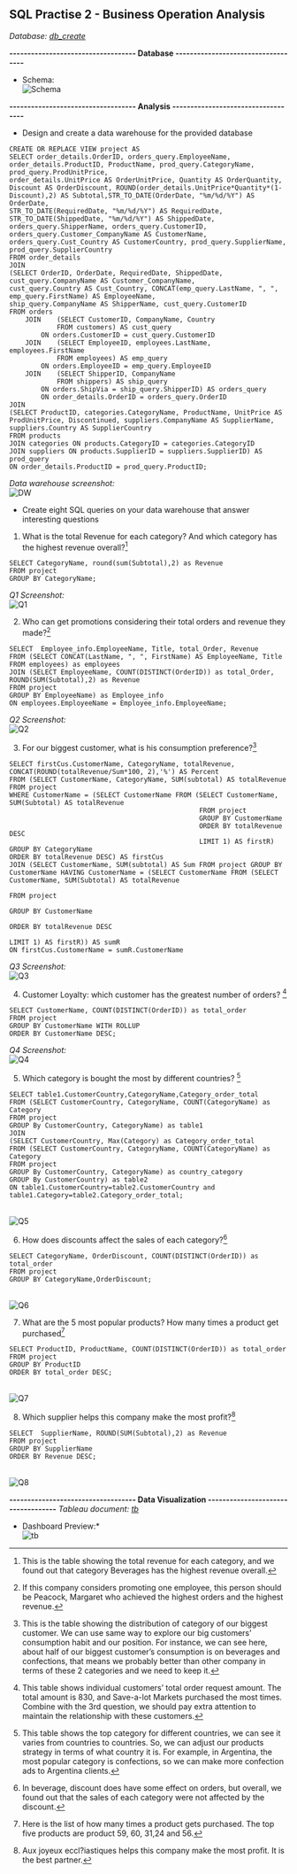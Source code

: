 ## SQL Practise 2 - Business Operation Analysis

*Database:	[db_create](https://github.com/HTean/Analysis/blob/main/Data2/Database%20Creation.md)*

**----------------------------------- Database -----------------------------------**
- Schema:
<br />![Schema](Data2/schema.png)

**----------------------------------- Analysis -----------------------------------**
- Design and create a data warehouse for the provided database
```
CREATE OR REPLACE VIEW project AS
SELECT order_details.OrderID, orders_query.EmployeeName, order_details.ProductID, ProductName, prod_query.CategoryName, prod_query.ProdUnitPrice, 
order_details.UnitPrice AS OrderUnitPrice, Quantity AS OrderQuantity, Discount AS OrderDiscount, ROUND(order_details.UnitPrice*Quantity*(1-Discount),2) AS Subtotal,STR_TO_DATE(OrderDate, "%m/%d/%Y") AS OrderDate, 
STR_TO_DATE(RequiredDate, "%m/%d/%Y") AS RequiredDate, STR_TO_DATE(ShippedDate, "%m/%d/%Y") AS ShippedDate, orders_query.ShipperName, orders_query.CustomerID, orders_query.Customer_CompanyName AS CustomerName, 
orders_query.Cust_Country AS CustomerCountry, prod_query.SupplierName, prod_query.SupplierCountry
FROM order_details
JOIN 
(SELECT OrderID, OrderDate, RequiredDate, ShippedDate, cust_query.CompanyName AS Customer_CompanyName, 
cust_query.Country AS Cust_Country, CONCAT(emp_query.LastName, ", ", emp_query.FirstName) AS EmployeeName,
ship_query.CompanyName AS ShipperName, cust_query.CustomerID
FROM orders
	JOIN 	(SELECT CustomerID, CompanyName, Country
			FROM customers) AS cust_query
		ON orders.CustomerID = cust_query.CustomerID
	JOIN 	(SELECT EmployeeID, employees.LastName, employees.FirstName
			FROM employees) AS emp_query
		ON orders.EmployeeID = emp_query.EmployeeID
 	JOIN 	(SELECT ShipperID, CompanyName
			FROM shippers) AS ship_query
		ON orders.ShipVia = ship_query.ShipperID) AS orders_query
        ON order_details.OrderID = orders_query.OrderID
JOIN 
(SELECT ProductID, categories.CategoryName, ProductName, UnitPrice AS ProdUnitPrice, Discontinued, suppliers.CompanyName AS SupplierName, suppliers.Country AS SupplierCountry
FROM products
JOIN categories ON products.CategoryID = categories.CategoryID
JOIN suppliers ON products.SupplierID = suppliers.SupplierID) AS prod_query
ON order_details.ProductID = prod_query.ProductID;
```
*Data warehouse screenshot:*
<br />![DW](Data2/dw.jpg)

- Create eight SQL queries on your data warehouse that answer interesting questions
1. What is the total Revenue for each category? And which category has the highest revenue overall?[^1]

[^1]:This is the table showing the total revenue for each category, and we found out that category Beverages has the highest revenue overall. 

```
SELECT CategoryName, round(sum(Subtotal),2) as Revenue
FROM project
GROUP BY CategoryName;
```
*Q1 Screenshot:*
<br />![Q1](Data2/q1.jpg)

2. Who can get promotions considering their total orders and revenue they made?[^2]
[^2]:If this company considers promoting one employee, this person should be Peacock, Margaret who achieved the highest orders and the highest revenue.
```
SELECT  Employee_info.EmployeeName, Title, total_Order, Revenue
FROM (SELECT CONCAT(LastName, ", ", FirstName) AS EmployeeName, Title FROM employees) as employees
JOIN (SELECT EmployeeName, COUNT(DISTINCT(OrderID)) as total_Order, ROUND(SUM(Subtotal),2) as Revenue
FROM project
GROUP BY EmployeeName) as Employee_info
ON employees.EmployeeName = Employee_info.EmployeeName;
```
*Q2 Screenshot:*
<br />![Q2](Data2/q2.jpg)

3.	For our biggest customer, what is his consumption preference?[^3]
[^3]:This is the table showing the distribution of category of our biggest customer. We can use same way to explore our big customers’ consumption habit and our position. For instance, we can see here, about half of our biggest customer’s consumption is on beverages and confections, that means we probably better than other company in terms of these 2 categories and we need to keep it.
```
SELECT firstCus.CustomerName, CategoryName, totalRevenue, CONCAT(ROUND(totalRevenue/Sum*100, 2),'%') AS Percent
FROM (SELECT CustomerName, CategoryName, SUM(subtotal) AS totalRevenue FROM project
WHERE CustomerName = (SELECT CustomerName FROM (SELECT CustomerName, SUM(Subtotal) AS totalRevenue
						                        FROM project
						                        GROUP BY CustomerName
                                                ORDER BY totalRevenue DESC
                                                LIMIT 1) AS firstR)
GROUP BY CategoryName
ORDER BY totalRevenue DESC) AS firstCus
JOIN (SELECT CustomerName, SUM(subtotal) AS Sum FROM project GROUP BY CustomerName HAVING CustomerName = (SELECT CustomerName FROM (SELECT CustomerName, SUM(Subtotal) AS totalRevenue
																								   FROM project
						                                                                           GROUP BY CustomerName
                                                                                                   ORDER BY totalRevenue DESC
                                                                                                   LIMIT 1) AS firstR)) AS sumR
ON firstCus.CustomerName = sumR.CustomerName
```
*Q3 Screenshot:*
<br />![Q3](Data2/q3.jpg)

4.	Customer Loyalty: which customer has the greatest number of orders? [^4]
[^4]:This table shows individual customers’ total order request amount. The total amount is 830, and Save-a-lot Markets purchased the most times. Combine with the 3rd question, we should pay extra attention to maintain the relationship with these customers.
```
SELECT CustomerName, COUNT(DISTINCT(OrderID)) as total_order
FROM project
GROUP BY CustomerName WITH ROLLUP
ORDER BY CustomerName DESC; 
```
*Q4 Screenshot:*
<br />![Q4](Data2/q4.jpg)

5.	Which category is bought the most by different countries?  [^5]
[^5]:This table shows the top category for different countries, we can see it varies from countries to countries. So, we can adjust our products strategy in terms of what country it is. For example, in Argentina, the most popular category is confections, so we can make more confection ads to Argentina clients.
```
SELECT table1.CustomerCountry,CategoryName,Category_order_total
FROM (SELECT CustomerCountry, CategoryName, COUNT(CategoryName) as Category
FROM project
GROUP By CustomerCountry, CategoryName) as table1
JOIN 
(SELECT CustomerCountry, Max(Category) as Category_order_total
FROM (SELECT CustomerCountry, CategoryName, COUNT(CategoryName) as Category
FROM project
GROUP By CustomerCountry, CategoryName) as country_category
GROUP By CustomerCountry) as table2
ON table1.CustomerCountry=table2.CustomerCountry and table1.Category=table2.Category_order_total;
```
<br />![Q5](Data2/q5.jpg)

6.	How does discounts affect the sales of each category?[^6]
[^6]:In beverage, discount does have some effect on orders, but overall, we found out that the sales of each category were not affected by the discount. 
```
SELECT CategoryName, OrderDiscount, COUNT(DISTINCT(OrderID)) as total_order
FROM project
GROUP BY CategoryName,OrderDiscount;
```
<br />![Q6](Data2/q6.jpg)

7.	What are the 5 most popular products? How many times a product get purchased[^7]
[^7]:Here is the list of how many times a product gets purchased. The top five products are product 59, 60, 31,24 and 56.
```
SELECT ProductID, ProductName, COUNT(DISTINCT(OrderID)) as total_order
FROM project
GROUP BY ProductID
ORDER BY total_order DESC;
```
<br />![Q7](Data2/q7.jpg)

8.	Which supplier helps this company make the most profit?[^8]
[^8]:Aux joyeux eccl?iastiques helps this company make the most profit. It is the best partner. 
```
SELECT  SupplierName, ROUND(SUM(Subtotal),2) as Revenue
FROM project
GROUP BY SupplierName
ORDER BY Revenue DESC;
```
<br />![Q8](Data2/q8.jpg)

**----------------------------------- Data Visualization -----------------------------------**
*Tableau document: [tb](https://github.com/HTean/Analysis/blob/main/Data2/Final_visualization.twb)*
* Dashboard Preview:*
<br />![tb](Data2/tb.jpg)
